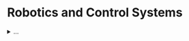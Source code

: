 # Robotics and Control Systems

<details>
<summary>
...
</summary>

Control systems are awesome, cross-disciplinary tools that take your systems from "where they are" to "where they ought to be". There is so much buried in that statement, but for now I'll assume the reader has a conceptual understanding of the role of feedback in system design

## I need to get OpenAI Gym in browser, but if I can't get that to work I'll opt for MatterJS

## Modeling Dynamic Systems and System Identification

## Classical Control

The systems appropriately captured by this subset of control theory are few. Classical control lives in a single-input-single-output (SISO) linear world (not time varying, but possibly with some time delay).

All of the above caveats aside this is the branch of control theory most people are comfortable with, and almost across the board in industry I only see people using the "try it and see if it's good enough" approach, and if it's not "bandage it until it is".

To be fair, it is extremely intuitive. Even if you haven't heard of a control system before, if you've ever solved a problem where "your output is here but you want it to be there", you've almost certainly implemented a proportional controller without realizing it in the past.

I'm going to skip the theory on this one, because there is a lot but the only things you really need to know are the following:

* In a classical control system, we get one measurement variable, one actuation variable, one output variable to work with
   * The systems in classical control are modeled by Linear-Time-Invariant Ordinary Differential Equations (LTI ODEs)
   * A system characterized by LTI ODEs can be represented in the frequency domain using transfer functions (in the form of Fourier or Laplace transforms)
   * The output of a system with respect to its input can be decomposed into a transient and steady-state response
   * Fourier transforms capture steady-state response while Fourier transforms capture transient plus steady-state responses
   * You can infer the system transfer function from its magnitude / phase Bode plots (which you can typically derive through testing but it's rarely in the datasheets for your equipment)
   * Even if the system has a "high order", the terms with the slowest time-constants dominate the system response - so reducing the order of the model and still getting great performance is possible
   * If you have the open-loop transfer function for your system, you can easily design a controller that will give you the closed-loop response characteristics you want
* The truth of the matter is that people don't use classical control becasue it's right, they use it becasue they understand it and many times it "just works"
   * Don't expect your system to be LTI, it's almost definitely not
   * More insidiously - don't expect your system constraints to be taken into account by a linear control design (these considerations are baked into safety logic you build around a linear controller in case things go out of whack - but this systems engineering consideration is not in any way related to classical control)
   * The optimal controller for a system could be of arbitrary order
      * The slowest time constants dominate
      * Let's reduce this to "the slowest time constant dominates"
      * Let's reduce this to "throw a PID controller on it and see what happens"
         * note that PID controllers have well-defined order (order 2), so we're implicitly saying that we hope this is high enough order to capture the performance we're looking for
         * The number of parameters we can tune (3) are few enough that we can usually tune-by-hand and eye-up the response until we think it's good enough
         * We don't need to have a system model in order to tune a PID controller (even though we could still get one to analyze how well we did with our manual tuning efforts - otherwise we'd never know how well we did). This is why PID control is considered a "model-free" method, even though it's more like a "we didn't take the time to model our assumptions" method
   * A Proportional Integral Derivative (PID) controller can be constructed from phase lead, phase lag, lag-lead, and lead-lag compensators by cascading them together. The inverse is also true, though you won't find many applications with PID controllers cascaded in this way (people use cascaded PID for other reasons)
* The main takeaway should be that if you have a SISO system that is inherently stable, go ahead and try PID. 
   * If your system is not inherently stable and you can't just experiment on the system live without breaking something, then:
      * If you can write up some safety logic that will prevent you from breaking things beyond certain thresholds (e.g. if your thermal system starts overheating, trip the supply voltage and/or take some other fault-protective actions), then write up the fault protection logic and try PID in the safe range
      * There are also some modifications to PID control that help account for practical challenges (derivative kick, integral windup, gain scheduling, bumped or bumpless transfer, gain limiting, and a ton more - none of these are textook classical control solutions though and certainly not LTI compliant)
* If you can't "just try" PID or if you did and the performance wasn't good enough, you'll probably need to turn to other control system methods
   * How easy is it to model? 
      * Easy --> optimal or nonlinear control
      * Easy but with uncertainties --> robust or adaptive control
      * Difficult --> underactuated control
   * I didn't comment on the fact that classical control lives in an analog world, but the control system implementations are all digital. If you're in an industrial setting and using industrial control equipment (like a PLC or PAC), it probably has PID functionality built-in. If not and you need to implement your own from scratch (like on an embedded processor), you'll probably need to take a look at digital control to make sure you know the impact of how you decide to implement derivatives/integrals/a whole host of fun new numerics and sampling challenges

## Digital Control

I don't have a place for signal processing on this site yet... But for now here is a good place to discuss canonical sampling concerns, ADC/DAC, frequency domain and more

## Robust Control

Robust control is an extension of linear control theory. Even though technically linear multivariable control systems could be considered a separate topic, I'm wrapping it up into robust control just to give the complete look at all things linear beyond classical control.

The discussion on robust control will start with regular MIMO control, pole placement, and then dive into Q-parameterization, quantifying uncertainty, and mu-synthesis.

## Adaptive Control

What do you do when you don't have a model? Adaptive control isn't it, but the good news is that if you have a model where the parameters are linearly seperable, then we can use adaptive control to estimate the parameters online, which is pretty cool and extremely useful (even as an alternative method for system identification).

Also, a little less strictly, you can pick among certain reasonable models in standard-form and adapt to the parameters of that model. This is basically just a minor workaround to the situation where you don't have an existing form for a model for your system, but you still want the benefits of adaptive control (namely that performance can be optimized in real-time online while the system is live).

## Optimal Control

* Discrete time optimal control
* Continuous time optimal control
* LQ
* LQR
* Finite horizon
* Infinite horizon
* Pontryagin's Principle, Hamilton-Jacobi-Bellman Equation
* Calculus of Variations, cost, Lagrangian, constraints
* The Riccati Equation and the Algebraic Riccati Equation
* Model Predictive Control (MPC) (Receding Horizon Control)

## Nonlinear Control

* [Models for common nonlinearities](https://abrarhashmi.files.wordpress.com/2017/03/hassan-k-khalil-nonlinear-systems-prentice-hall-2002.pdf) (static friction, Coulomb friction, linear viscous friction, Stribeck effect, relay, saturation, quantization, dead zone)
* Lyapunov stability
* limit cycles
* bifurcation
* chaos
* multiple equilibria
* finite escape time
* gain scheduling
* feedback linearization
* sliding mode control
* integral backstepping
* passivity based control
* Lyapunov redesign
* sliding mode control

## Underactuated Control

I didn't know Russ Tedrake recorded [this class](http://underactuated.mit.edu/underactuated.html) again earlier this year!! I met someone who took this class with him not too long ago, and I've watched the recordings and read the course notes from a few years ago. I'm due for a refresh and can't wait to see how his team has evolved their nonlinear systems software package, Drake. So much to say here, but the learning-based controls are our path to the future for certain

### Trajectory Optimization

</details>
